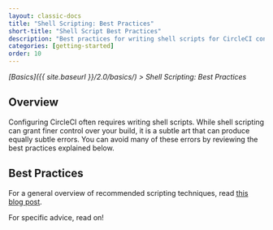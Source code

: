 ```yaml
---
layout: classic-docs
title: "Shell Scripting: Best Practices"
short-title: "Shell Script Best Practices"
description: "Best practices for writing shell scripts for CircleCI configuration"
categories: [getting-started]
order: 10
---
```


*[Basics]({{ site.baseurl }}/2.0/basics/) > Shell Scripting: Best Practices*

## Overview

Configuring CircleCI often requires
writing shell scripts.
While shell scripting can grant finer control over your build,
it is a subtle art
that can produce equally subtle errors.
You can avoid many of these errors
by reviewing the best practices
explained below.

## Best Practices

For a general overview of recommended scripting techniques,
read [this blog post](https://www.davidpashley.com/articles/writing-robust-shell-scripts/).

For specific advice, read on!
